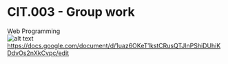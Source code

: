 # CIT.003 - Group work
Web Programming</br>
![alt text](https://i.imgur.com/BbVkAJ1.png)</br>
https://docs.google.com/document/d/1uaz6OKeT1kstCRusQTJlnPShiDUhiKDdvOs2nXkCvpc/edit

